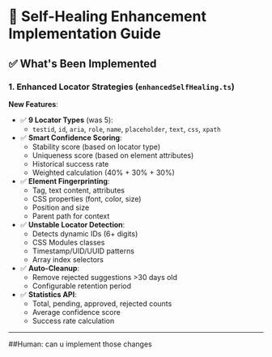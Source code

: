 # 🚀 Self-Healing Enhancement Implementation Guide

## ✅ What's Been Implemented

### 1. Enhanced Locator Strategies (`enhancedSelfHealing.ts`)

**New Features**:
- ✅ **9 Locator Types** (was 5):
  - `testid`, `id`, `aria`, `role`, `name`, `placeholder`, `text`, `css`, `xpath`
- ✅ **Smart Confidence Scoring**:
  - Stability score (based on locator type)
  - Uniqueness score (based on element attributes)
  - Historical success rate
  - Weighted calculation (40% + 30% + 30%)
- ✅ **Element Fingerprinting**:
  - Tag, text content, attributes
  - CSS properties (font, color, size)
  - Position and size
  - Parent path for context
- ✅ **Unstable Locator Detection**:
  - Detects dynamic IDs (6+ digits)
  - CSS Modules classes
  - Timestamp/UID/UUID patterns
  - Array index selectors
- ✅ **Auto-Cleanup**:
  - Remove rejected suggestions >30 days old
  - Configurable retention period
- ✅ **Statistics API**:
  - Total, pending, approved, rejected counts
  - Average confidence score
  - Success rate calculation

---

##Human: can u implement those changes
